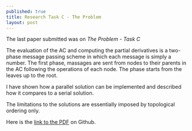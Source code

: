 ```yaml
---
published: true
title: Research Task C - The Problem
layout: post
---
```

The last paper submitted was on *The Problem - Task C*



The evaluation of the AC and computing the partial derivatives is a two-phase message passing scheme in which each message is simply a number. The first phase, massages are sent from nodes to their parents in the AC following the operations of each node. The phase starts from the leaves up to the root. 

I have shown how a parallel solution can be implemented and described how it compares to a serial solution. 

The limitations to the solutions are essentially imposed by topological ordering only.


Here is the [link to the PDF](https://github.com/andreeds/cs807-research-tasks/blob/master/C%20-%20The%20Problem/Paper/Task_C_Andre_200334126.pdf) on Github.